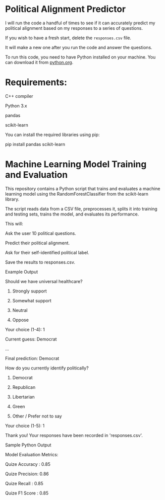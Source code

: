 # Political Alignment Predictor

I will run the code a handful of times to see if it can accurately predict my political alignment based on my responses to a series of questions.

If you wish to have a fresh start, delete the `responses.csv` file.

It will make a new one after you run the code and answer the questions.



To run this code, you need to have Python installed on your machine. You can download it from [python.org](https://www.python.org/downloads/).

# Requirements:

C++ compiler

Python 3.x

pandas

scikit-learn



You can install the required libraries using pip:

pip install pandas scikit-learn


# Machine Learning Model Training and Evaluation

This repository contains a Python script that trains and evaluates a machine learning model using the RandomForestClassifier from the scikit-learn library.

The script reads data from a CSV file, preprocesses it, splits it into training and testing sets, trains the model, and evaluates its performance.



This will:



Ask the user 10 political questions.

Predict their political alignment.

Ask for their self-identified political label.

Save the results to responses.csv.





Example Output

Should we have universal healthcare?

1. Strongly support

2. Somewhat support

3. Neutral

4. Oppose

Your choice (1-4): 1

Current guess: Democrat

...

Final prediction: Democrat



How do you currently identify politically?

1. Democrat

2. Republican

3. Libertarian

4. Green

5. Other / Prefer not to say

Your choice (1-5): 1



Thank you! Your responses have been recorded in 'responses.csv'.



Sample Python Output

Model Evaluation Metrics:

Quize Accuracy : 0.85

Quize Precision: 0.86

Quize Recall  : 0.85

Quize F1 Score : 0.85
